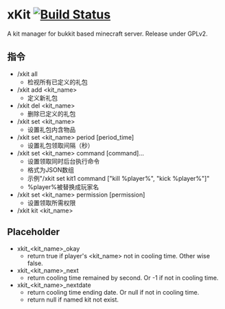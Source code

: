 # xKit [![Build Status](http://ci.mengcraft.com:8080/job/xKit/badge/icon)](http://ci.mengcraft.com:8080/job/xKit/)
A kit manager for bukkit based minecraft server. Release under GPLv2.

## 指令
- /xkit all
  - 检视所有已定义的礼包
- /xkit add <kit_name>
  - 定义新礼包
- /xkit del <kit_name>
  - 删除已定义的礼包
- /xkit set <kit_name>
  - 设置礼包内含物品
- /xkit set <kit_name> period \[period_time]
  - 设置礼包领取间隔（秒）
- /xkit set <kit_name> command \[command]...
  - 设置领取同时后台执行命令
  - 格式为JSON数组
  - 示例"/xkit set kit1 command ["kill %player%", "kick %player%"]"
  - %player%被替换成玩家名
- /xkit set <kit_name> permission \[permission]
  - 设置领取所需权限
- /xkit kit <kit_name>

## Placeholder
- xkit_<kit_name>_okay
  - return true if player's <kit_name> not in cooling time. Other wise false.
- xkit_<kit_name>_next
  - return cooling time remained by second. Or -1 if not in cooling time.
- xkit_<kit_name>_nextdate
  - return cooling time ending date. Or null if not in cooling time.
  - return null if named kit not exist.
